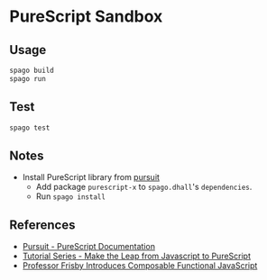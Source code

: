 # PureScript Sandbox

## Usage

```sh
spago build
spago run
```

## Test

```sh
spago test
```

## Notes

* Install PureScript library from [pursuit]
  * Add package `purescript-x` to `spago.dhall`'s `dependencies`.
  * Run `spago install`

## References

* [Pursuit - PureScript Documentation][pursuit]
* [Tutorial Series - Make the Leap from Javascript to PureScript](https://github.com/adkelley/javascript-to-purescript)
* [Professor Frisby Introduces Composable Functional JavaScript](https://egghead.io/courses/professor-frisby-introduces-composable-functional-javascript)

[pursuit]: https://pursuit.purescript.org/
